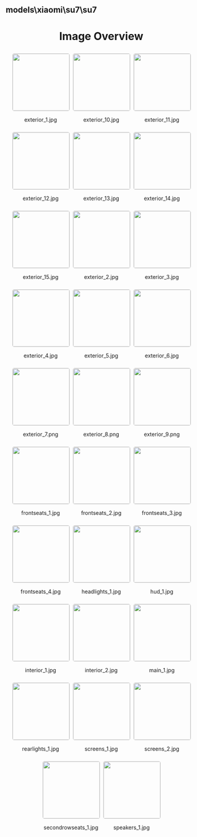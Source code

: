 ## models\xiaomi\su7\su7
<style>
    .image-gallery {
        display: flex;
        flex-wrap: wrap;
        gap: 10px;
        justify-content: center;
        padding: 10px;
    }
    .image-gallery img {
        width: 150px;
        height: auto;
        border: 1px solid #ddd;
        border-radius: 5px;
    }
    .image-gallery div {
        flex: 1 1 calc(33.333% - 20px); /* Three images per row on large screens */
        max-width: 150px;
        text-align: center;
    }
    @media (max-width: 768px) {
        .image-gallery div {
            flex: 1 1 calc(50% - 20px); /* Two images per row on medium screens */
        }
    }
    @media (max-width: 480px) {
        .image-gallery div {
            flex: 1 1 100%; /* One image per row on small screens */
        }
    }
</style>
<h1 style ="text-align: center;"> Image Overview </h1> <div class="image-gallery">
<div>
<img src="https://media.evkx.net/multimedia/models/xiaomi/su7/su7/exterior_1_st.jpg">
<p>exterior_1.jpg</p>
</div>
<div>
<img src="https://media.evkx.net/multimedia/models/xiaomi/su7/su7/exterior_10_st.jpg">
<p>exterior_10.jpg</p>
</div>
<div>
<img src="https://media.evkx.net/multimedia/models/xiaomi/su7/su7/exterior_11_st.jpg">
<p>exterior_11.jpg</p>
</div>
<div>
<img src="https://media.evkx.net/multimedia/models/xiaomi/su7/su7/exterior_12_st.jpg">
<p>exterior_12.jpg</p>
</div>
<div>
<img src="https://media.evkx.net/multimedia/models/xiaomi/su7/su7/exterior_13_st.jpg">
<p>exterior_13.jpg</p>
</div>
<div>
<img src="https://media.evkx.net/multimedia/models/xiaomi/su7/su7/exterior_14_st.jpg">
<p>exterior_14.jpg</p>
</div>
<div>
<img src="https://media.evkx.net/multimedia/models/xiaomi/su7/su7/exterior_15_st.jpg">
<p>exterior_15.jpg</p>
</div>
<div>
<img src="https://media.evkx.net/multimedia/models/xiaomi/su7/su7/exterior_2_st.jpg">
<p>exterior_2.jpg</p>
</div>
<div>
<img src="https://media.evkx.net/multimedia/models/xiaomi/su7/su7/exterior_3_st.jpg">
<p>exterior_3.jpg</p>
</div>
<div>
<img src="https://media.evkx.net/multimedia/models/xiaomi/su7/su7/exterior_4_st.jpg">
<p>exterior_4.jpg</p>
</div>
<div>
<img src="https://media.evkx.net/multimedia/models/xiaomi/su7/su7/exterior_5_st.jpg">
<p>exterior_5.jpg</p>
</div>
<div>
<img src="https://media.evkx.net/multimedia/models/xiaomi/su7/su7/exterior_6_st.jpg">
<p>exterior_6.jpg</p>
</div>
<div>
<img src="https://media.evkx.net/multimedia/models/xiaomi/su7/su7/exterior_7_st.png">
<p>exterior_7.png</p>
</div>
<div>
<img src="https://media.evkx.net/multimedia/models/xiaomi/su7/su7/exterior_8_st.png">
<p>exterior_8.png</p>
</div>
<div>
<img src="https://media.evkx.net/multimedia/models/xiaomi/su7/su7/exterior_9_st.png">
<p>exterior_9.png</p>
</div>
<div>
<img src="https://media.evkx.net/multimedia/models/xiaomi/su7/su7/frontseats_1_st.jpg">
<p>frontseats_1.jpg</p>
</div>
<div>
<img src="https://media.evkx.net/multimedia/models/xiaomi/su7/su7/frontseats_2_st.jpg">
<p>frontseats_2.jpg</p>
</div>
<div>
<img src="https://media.evkx.net/multimedia/models/xiaomi/su7/su7/frontseats_3_st.jpg">
<p>frontseats_3.jpg</p>
</div>
<div>
<img src="https://media.evkx.net/multimedia/models/xiaomi/su7/su7/frontseats_4_st.jpg">
<p>frontseats_4.jpg</p>
</div>
<div>
<img src="https://media.evkx.net/multimedia/models/xiaomi/su7/su7/headlights_1_st.jpg">
<p>headlights_1.jpg</p>
</div>
<div>
<img src="https://media.evkx.net/multimedia/models/xiaomi/su7/su7/hud_1_st.jpg">
<p>hud_1.jpg</p>
</div>
<div>
<img src="https://media.evkx.net/multimedia/models/xiaomi/su7/su7/interior_1_st.jpg">
<p>interior_1.jpg</p>
</div>
<div>
<img src="https://media.evkx.net/multimedia/models/xiaomi/su7/su7/interior_2_st.jpg">
<p>interior_2.jpg</p>
</div>
<div>
<img src="https://media.evkx.net/multimedia/models/xiaomi/su7/su7/main_1_st.jpg">
<p>main_1.jpg</p>
</div>
<div>
<img src="https://media.evkx.net/multimedia/models/xiaomi/su7/su7/rearlights_1_st.jpg">
<p>rearlights_1.jpg</p>
</div>
<div>
<img src="https://media.evkx.net/multimedia/models/xiaomi/su7/su7/screens_1_st.jpg">
<p>screens_1.jpg</p>
</div>
<div>
<img src="https://media.evkx.net/multimedia/models/xiaomi/su7/su7/screens_2_st.jpg">
<p>screens_2.jpg</p>
</div>
<div>
<img src="https://media.evkx.net/multimedia/models/xiaomi/su7/su7/secondrowseats_1_st.jpg">
<p>secondrowseats_1.jpg</p>
</div>
<div>
<img src="https://media.evkx.net/multimedia/models/xiaomi/su7/su7/speakers_1_st.jpg">
<p>speakers_1.jpg</p>
</div>
</div>
